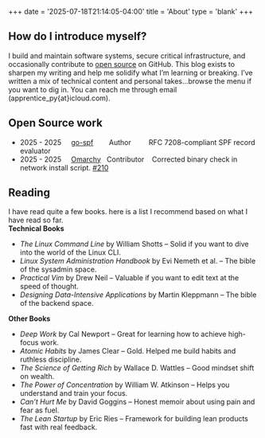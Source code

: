 +++
date = '2025-07-18T21:14:05-04:00'
title = 'About'
type = 'blank'
+++

## How do I introduce myself?

I build and maintain software systems, secure critical infrastructure, and occasionally contribute
to [open source](https://github.com/t0gun) on GitHub. This blog exists to sharpen my writing and help me solidify what
I’m learning or breaking. I’ve written a mix of technical content and personal takes...browse the menu if you want to
dig in. You can reach me through email (apprentice_py{at}icloud.com).

## Open Source work

- 2025 - 2025 &nbsp;&nbsp;&nbsp; [go-spf](https://github.com/t0gun/go-spf)
  &nbsp;&nbsp;&nbsp;&nbsp;&nbsp;&nbsp;&nbsp;Author&nbsp;&nbsp;&nbsp;&nbsp;&nbsp;&nbsp;&nbsp;&nbsp;&nbsp;RFC
  7208-compliant SPF record evaluator
- 2025 - 2025 &nbsp;&nbsp;&nbsp; [Omarchy](https://github.com/basecamp/omarchy)&nbsp;&nbsp;&nbsp;Contributor
  &nbsp;&nbsp;&nbsp;Corrected binary check in network install
  script. [#210](https://github.com/basecamp/omarchy/pull/210)

## Reading

I have read quite a few books. here is a list I recommend based on what I have read so far.   
**Technical Books**

- *The Linux Command Line* by William Shotts – Solid if you want to dive into the world of the Linux CLI.
- *Linux System Administration Handbook* by Evi Nemeth et al. – The bible of the sysadmin space.
- *Practical Vim* by Drew Neil – Valuable if you want to edit text at the speed of thought.
- *Designing Data-Intensive Applications* by Martin Kleppmann – The bible of the backend space.

**Other Books**

- *Deep Work* by Cal Newport – Great for learning how to achieve high-focus work.
- *Atomic Habits* by James Clear – Gold. Helped me build habits and ruthless discipline.
- *The Science of Getting Rich* by Wallace D. Wattles – Good mindset shift on wealth.
- *The Power of Concentration* by William W. Atkinson – Helps you understand and train your focus.
- *Can’t Hurt Me* by David Goggins – Honest memoir about using pain and fear as fuel.
- *The Lean Startup* by Eric Ries – Framework for building lean products fast with real feedback.

